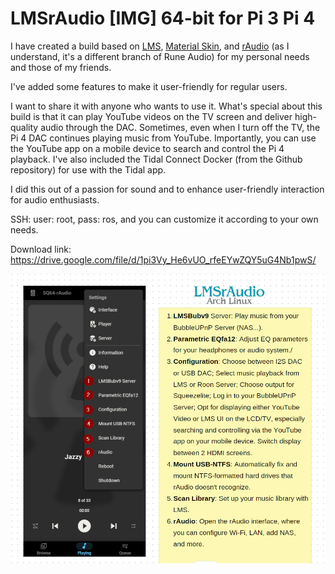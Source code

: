 # LMSrAudio [IMG] 64-bit for Pi 3 Pi 4


I have created a build based on [LMS](https://forums.slimdevices.com/forum/user-forums/logitech-media-server), [Material Skin](https://github.com/CDrummond/lms-material), and [rAudio](https://github.com/rern/rAudio) (as I understand, it's a different branch of Rune Audio) for my personal needs and those of my friends.

I've added some features to make it user-friendly for regular users.

I want to share it with anyone who wants to use it. What's special about this build is that it can play YouTube videos on the TV screen and deliver high-quality audio through the DAC. Sometimes, even when I turn off the TV, the Pi 4 DAC continues playing music from YouTube. Importantly, you can use the YouTube app on a mobile device to search and control the Pi 4 playback. I've also included the Tidal Connect Docker (from the Github repository) for use with the Tidal app.

I did this out of a passion for sound and to enhance user-friendly interaction for audio enthusiasts.

SSH: user: root, pass: ros, and you can customize it according to your own needs.


Download link:
https://drive.google.com/file/d/1pi3Vy_He6vUO_rfeEYwZQY5uG4Nb1pwS/

![Screenshot](LMSrAudio-menu.png)
